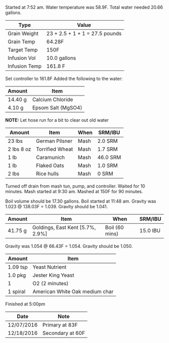 Started at 7:52 am. Water temperature was 58.9F. Total water needed 20.66 gallons.

Type | Value
--- | ---
Grain Weight | 23 + 2.5 + 1 + 1 = 27.5 pounds
Grain Temp | 64.28F
Target Temp | 150F
Infusion Vol | 10.0 gallons
Infusion Temp | 161.8 F

Set controller to 161.8F
Added the following to the water:

Amount | Item
--- | ---
14.40 g | Calcium Chloride
4.10 g | Epsom Salt (MgSO4)

**NOTE:** Let hose run for a bit to clear out old water

Amount | Item | When | SRM/IBU
--- | --- | --- | ---
23 lbs | German Pilsner | Mash | 2.0 SRM
2 lbs 8 oz | Torrified Wheat | Mash | 1.7 SRM
1 lb | Caramunich | Mash | 46.0 SRM
1 lb | Flaked Oats | Mash | 1.0 SRM
2 lbs | Rice hulls | Mash | 0 SRM

Turned off drain from mash tun, pump, and controller. Waited for 10 minutes.
Mash started at 9:30 am.  Mashed at 150F for 90 minutes.

Boil volume should be 17.30 gallons. Boil started at 11:48 am.
Gravity was 1.023 @ 138.03F = 1.039.  Gravity should be 1.041.

Amount | Item | When | SRM/IBU
--- | --- | --- | ---
41.75 g | Goldings, East Kent [5.7%, 2.9%] | Boil (60 mins) | 15.0 IBU

Gravity was 1.054 @ 66.43F = 1.054. Gravity should be 1.050.

Amount | Item
--- | ---
1.09 tsp | Yeast Nutrient
1.0 pkg | Jester King Yeast
1 | O2 (2 minutes)
1 spiral | American White Oak medium char

Finished at 5:00pm

Date | Note
--- | ---
12/07/2016 | Primary at 83F
12/18/2016 | Secondary at 60F
